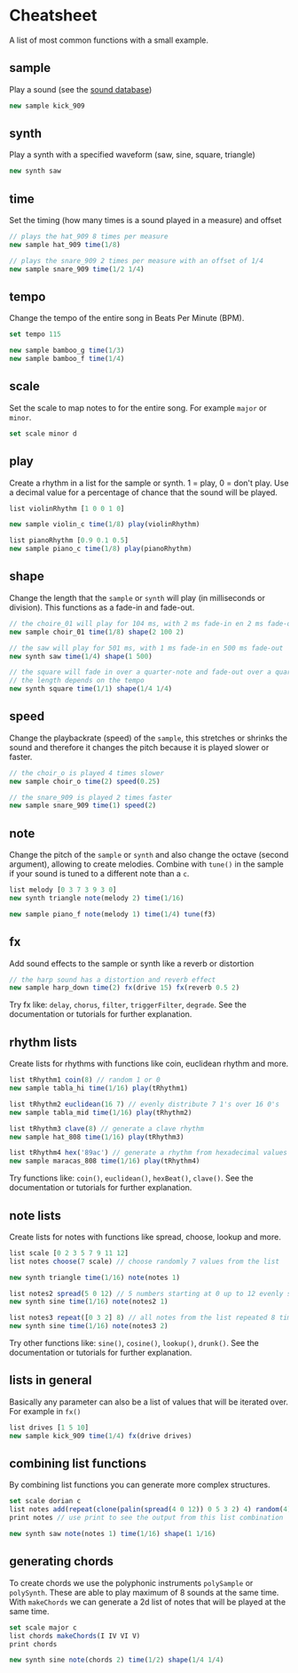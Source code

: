 # Cheatsheet

A list of most common functions with a small example.

## sample

Play a sound (see the [sound database](https://github.com/tmhglnd/mercury/tree/master/mercury_ide/media#readme))

```js
new sample kick_909
```

## synth

Play a synth with a specified waveform (saw, sine, square, triangle)

```js 
new synth saw
```

## time

Set the timing (how many times is a sound played in a measure) and offset

```js
// plays the hat_909 8 times per measure
new sample hat_909 time(1/8)

// plays the snare_909 2 times per measure with an offset of 1/4
new sample snare_909 time(1/2 1/4)
```

## tempo

Change the tempo of the entire song in Beats Per Minute (BPM).

```js
set tempo 115

new sample bamboo_g time(1/3)
new sample bamboo_f time(1/4)
```

## scale

Set the scale to map notes to for the entire song. For example `major` or `minor`.

```js
set scale minor d
```

## play

Create a rhythm in a list for the sample or synth. 1 = play, 0 = don't play. Use a decimal value for a percentage of chance that the sound will be played.

```js
list violinRhythm [1 0 0 1 0]

new sample violin_c time(1/8) play(violinRhythm)

list pianoRhythm [0.9 0.1 0.5]
new sample piano_c time(1/8) play(pianoRhythm)
```

## shape

Change the length that the `sample` or `synth` will play (in milliseconds or division). This functions as a fade-in and fade-out.

```js
// the choire_01 will play for 104 ms, with 2 ms fade-in en 2 ms fade-out
new sample choir_01 time(1/8) shape(2 100 2)

// the saw will play for 501 ms, with 1 ms fade-in en 500 ms fade-out
new synth saw time(1/4) shape(1 500)

// the square will fade in over a quarter-note and fade-out over a quarter note
// the length depends on the tempo
new synth square time(1/1) shape(1/4 1/4)
```

## speed

Change the playbackrate (speed) of the `sample`, this stretches or shrinks the sound and therefore it changes the pitch because it is played slower or faster.

```js
// the choir_o is played 4 times slower 
new sample choir_o time(2) speed(0.25)

// the snare_909 is played 2 times faster
new sample snare_909 time(1) speed(2)
```

## note

Change the pitch of the `sample` or `synth` and also change the octave (second argument), allowing to create melodies. Combine with `tune()` in the sample if your sound is tuned to a different note than a `c`.

```js 
list melody [0 3 7 3 9 3 0]
new synth triangle note(melody 2) time(1/16)

new sample piano_f note(melody 1) time(1/4) tune(f3)
```

## fx

Add sound effects to the sample or synth like a reverb or distortion

```js 
// the harp sound has a distortion and reverb effect
new sample harp_down time(2) fx(drive 15) fx(reverb 0.5 2) 
```

Try fx like: `delay`, `chorus`, `filter`, `triggerFilter`, `degrade`. See the documentation or tutorials for further explanation.

## rhythm lists

Create lists for rhythms with functions like coin, euclidean rhythm and more.

```js 
list tRhythm1 coin(8) // random 1 or 0
new sample tabla_hi time(1/16) play(tRhythm1)

list tRhythm2 euclidean(16 7) // evenly distribute 7 1's over 16 0's
new sample tabla_mid time(1/16) play(tRhythm2)

list tRhythm3 clave(8) // generate a clave rhythm
new sample hat_808 time(1/16) play(tRhythm3)

list tRhythm4 hex('89ac') // generate a rhythm from hexadecimal values
new sample maracas_808 time(1/16) play(tRhythm4)
```

Try functions like: `coin()`, `euclidean()`, `hexBeat()`, `clave()`. See the documentation or tutorials for further explanation.

## note lists

Create lists for notes with functions like spread, choose, lookup and more. 

```js 
list scale [0 2 3 5 7 9 11 12]
list notes choose(7 scale) // choose randomly 7 values from the list

new synth triangle time(1/16) note(notes 1)

list notes2 spread(5 0 12) // 5 numbers starting at 0 up to 12 evenly spaced
new synth sine time(1/16) note(notes2 1)

list notes3 repeat([0 3 2] 8) // all notes from the list repeated 8 times
new synth sine time(1/16) note(notes3 2)
```

Try other functions like: `sine()`, `cosine()`, `lookup()`, `drunk()`. See the documentation or tutorials for further explanation.

## lists in general

Basically any parameter can also be a list of values that will be iterated over. For example in `fx()`

```js
list drives [1 5 10]
new sample kick_909 time(1/4) fx(drive drives)
```

## combining list functions

By combining list functions you can generate more complex structures.

```js
set scale dorian c
list notes add(repeat(clone(palin(spread(4 0 12)) 0 5 3 2) 4) random(4))
print notes // use print to see the output from this list combination

new synth saw note(notes 1) time(1/16) shape(1 1/16)
```

## generating chords

To create chords we use the polyphonic instruments `polySample` or `polySynth`. These are able to play maximum of 8 sounds at the same time. With `makeChords` we can generate a 2d list of notes that will be played at the same time.

```js
set scale major c
list chords makeChords(I IV VI V)
print chords

new synth sine note(chords 2) time(1/2) shape(1/4 1/4)
```